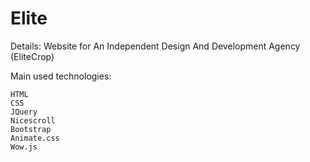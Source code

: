 # Elite

Details: Website for An Independent Design And Development Agency (EliteCrop)

Main used technologies:

    HTML
    CSS
    JQuery
    Nicescroll
    Bootstrap
    Animate.css
    Wow.js
